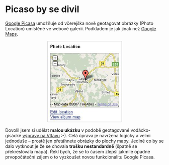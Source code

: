 <!--
title : Picaso by se divil
author : Roman Ožana <ozana@omdesign.cz>
date : 27.6.2007 22:10:00
tags : google, GPS, mapy
-->

# Picaso by se divil

[Google Picasa][1] umožňuje od včerejška nově geotagovat obrázky (Photo Location) umístěné ve webové galerii. Podkladem je jak jinak než [Google Maps][2].

<p style="TEXT-ALIGN: center">
  <img height="257" width="237" alt="Photo Location" title="Photo Location" src="photo-location.jpg" />
</p>

Dovolil jsem si udělat **malou ukázku** v podobě geotagované vodácko-gisácké [výpravy na Vltavu][3] :-). Celá úprava je navržena logicky a velmi jednoduše &#8211; prostě jen přetáhnete obrázky do plochy mapy. Jediné co by se dalo vytknout je že se chovala **trošku nestandardně** (špatně se překreslovala mapa). Řekl bych, že se to časem zlepší jakmile opadne prvopočáteční zájem o to vyzkoušet novou funkcionalitu Google Picasa.

 [1]: http://picasaweb.google.com/ "Google Picasa"
 [2]: http://maps.google.com/ "Google Maps"
 [3]: http://www.flickr.com/photos/ozzyczech/ "Fotogalerie Vltava"